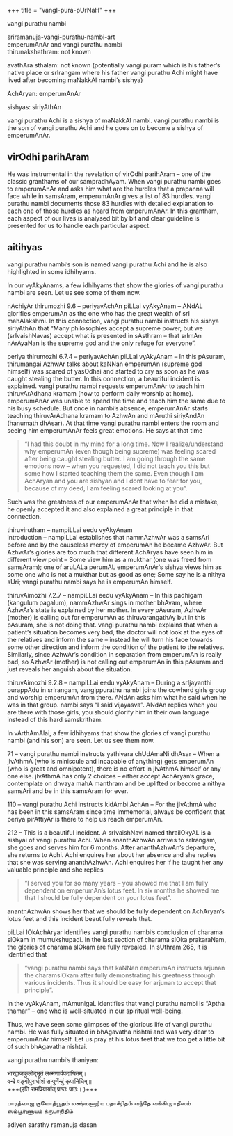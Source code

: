 +++
title = "vangI-pura-pUrNaH"
+++

vangi purathu nambi




sriramanuja-vangi-purathu-nambi-art  
emperumAnAr and vangi purathu nambi  
thirunakshathram: not known

avathAra sthalam: not known (potentially vangi puram which is his father’s native place or srIrangam where his father vangi purathu Achi might have lived after becoming maNakkAl nambi‘s sishya)

AchAryan: emperumAnAr

sishyas: siriyAthAn

vangi purathu Achi is a sishya of maNakkAl nambi. vangi purathu nambi is the son of vangi purathu Achi and he goes on to become a sishya of emperumAnAr.

## virOdhi parihAram

He was instrumental in the revelation of virOdhi parihAram – one of the classic granthams of our sampradhAyam. When vangi purathu nambi goes to emperumAnAr and asks him what are the hurdles that a prapanna will face while in samsAram, emperumAnAr gives a list of 83 hurdles. vangi purathu nambi documents those 83 hurdles with detailed explanation to each one of those hurdles as heard from emperumAnAr. In this grantham, each aspect of our lives is analysed bit by bit and clear guideline is presented for us to handle each particular aspect.

## aitihyas
vangi purathu nambi’s son is named vangi purathu Achi and he is also highlighted in some idhihyams.

In our vyAkyAnams, a few idhihyams that show the glories of vangi purathu nambi are seen. Let us see some of them now.

nAchiyAr thirumozhi 9.6 – periyavAchAn piLLai vyAkyAnam – ANdAL glorifies emperumAn as the one who has the great wealth of srI mahAlakshmi. In this connection, vangi purathu nambi instructs his sishya siriyAthAn that “Many philosophies accept a supreme power, but we (srIvaishNavas) accept what is presented in sAsthram – that srImAn nArAyaNan is the supreme god and the only refuge for everyone”.

periya thirumozhi 6.7.4 – periyavAchAn piLLai vyAkyAnam – In this pAsuram, thirumangai AzhwAr talks about kaNNan emperumAn (supreme god himself) was scared of yasOdhai and started to cry as soon as he was caught stealing the butter. In this connection, a beautiful incident is explained. vangi purathu nambi requests emperumAnAr to teach him thiruvArAdhana kramam (how to perform daily worship at home). emperumAnAr was unable to spend the time and teach him the same due to his busy schedule. But once in nambi’s absence, emperumAnAr starts teaching thiruvArAdhana kramam to AzhwAn and mAruthi siriyAndAn (hanumath dhAsar). At that time vangi purathu nambi enters the room and seeing him emperumAnAr feels great emotions. He says at that time 

> “I had this doubt in my mind for a long time. Now I realize/understand why emperumAn (even though being supreme) was feeling scared after being caught stealing butter. I am going through the same emotions now – when you requested, I did not teach you this but some how I started teaching them the same. Even though I am AchAryan and you are sishyan and I dont have to fear for you, because of my deed, I am feeling scared looking at you”. 

Such was the greatness of our emperumAnAr that when he did a mistake, he openly accepted it and also explained a great principle in that connection.

thiruvirutham – nampiLLai eedu vyAkyAnam  
introduction – nampiLLai establishes that nammAzhwAr was a samsAri before and by the causeless mercy of emperumAn he became AzhwAr. But AzhwAr‘s glories are too much that different AchAryas have seen him in different view point – Some view him as a mukthar (one was freed from samsAram); one of aruLALa perumAL emperumAnAr‘s sishya views him as some one who is not a mukthar but as good as one; Some say he is a nithya sUri; vangi purathu nambi says he is emperumAn himself.

thiruvAimozhi 7.2.7 – nampiLLai eedu vyAkyAnam – In this padhigam (kangulum pagalum), nammAzhwAr sings in mother bhAvam, where AzhwAr’s state is explained by her mother. In every pAsuram, AzhwAr (mother) is calling out for emperumAn as thiruvarangathAy but in this pAsuram, she is not doing that. vangi purathu nambi explains that when a patient’s situation becomes very bad, the doctor will not look at the eyes of the relatives and inform the same – instead he will turn his face towards some other direction and inform the condition of the patient to the relatives. Similarly, since AzhwAr‘s condition in separation from emperumAn is really bad, so AzhwAr (mother) is not calling out emperumAn in this pAsuram and just reveals her anguish about the situation.

thiruvAimozhi 9.2.8 – nampiLLai eedu vyAkyAnam – During a srIjayanthi purappAdu in srIrangam, vangippurathu nambi joins the cowherd girls group and worship emperumAn from there. ANdAn asks him what he said when he was in that group. nambi says “I said vijayasva”. ANdAn replies when you are there with those girls, you should glorify him in their own language instead of this hard samskritham.

In vArthAmAlai, a few idhihyams that show the glories of vangi purathu nambi (and his son) are seen. Let us see them now.

71 – vangi purathu nambi instructs yathivara chUdAmaNi dhAsar – When a jIvAthmA (who is miniscule and incapable of anything) gets emperumAn (who is great and omnipotent), there is no effort in jIvAthmA himself or any one else. jIvAthmA has only 2 choices – either accept AchAryan’s grace, contemplate on dhvaya mahA manthram and be uplifted or become a nithya samsAri and be in this samsAram for ever.

110 – vangi purathu Achi instructs kidAmbi AchAn – For the jIvAthmA who has been in this samsAram since time immemorial, always be confident that periya pirAttiyAr is there to help us reach emperumAn.

212 – This is a beautiful incident. A srIvaishNavi named thrailOkyAL is a sishyai of vangi purathu Achi. When ananthAzhwAn arrives to srIrangam, she goes and serves him for 6 months. After ananthAzhwAn’s departure, she returns to Achi. Achi enquires her about her absence and she replies that she was serving ananthAzhwAn. Achi enquires her if he taught her any valuable principle and she replies 

> “I served you for so many years – you showed me that I am fully dependent on emperumAn’s lotus feet. In six months he showed me that I should be fully dependent on your lotus feet”. 

ananthAzhwAn shows her that we should be fully dependent on AchAryan’s lotus feet and this incident beautifully reveals that.

piLLai lOkAchAryar identifies vangi purathu nambi’s conclusion of charama slOkam in mumukshupadi. In the last section of charama slOka prakaraNam, the glories of charama slOkam are fully revealed. In sUthram 265, it is identified that 

> “vangi purathu nambi says that kaNNan emperumAn instructs arjunan the charamslOkam after fully demonstrating his greatness through various incidents. Thus it should be easy for arjunan to accept that principle”. 

In the vyAkyAnam, mAmunigaL identifies that vangi purathu nambi is “Aptha thamar” – one who is well-situated in our spiritual well-being.


Thus, we have seen some glimpses of the glorious life of vangi purathu nambi. He was fully situated in bhAgavatha nishtai and was very dear to emperumAnAr himself. Let us pray at his lotus feet that we too get a little bit of such bhAgavatha nishtai.

vangi purathu nambi’s thaniyan:

भारद्वाजकुलोद्भूतं लक्ष्मणार्यपदाश्रितम्।  
वन्दे वङ्गीपुराधीशं सम्पूर्णेन्दुं कृपानिधिम्॥  
+++(इति रामप्रियार्यात् प्राप्तः पाठः। )+++


பாரத்வாஜ குலோத்பூதம் லக்ஷ்மணார்ய பதாச்ரிதம்
வந்தே வங்கிபுராதீஸம் ஸம்பூர்ணாயம் க்ருபாநிதிம்

adiyen sarathy ramanuja dasan

